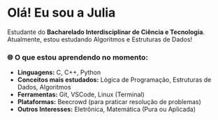 # Olá! Eu sou a Julia

Estudante do **Bacharelado Interdisciplinar de Ciência e Tecnologia**. 
Atualmente, estou estudando Algoritmos e Estruturas de Dados!

### 🌐 O que estou aprendendo no momento:

* **Linguagens:** C, C++, Python
* **Conceitos mais estudados:** Lógica de Programação, Estruturas de Dados, Algoritmos
* **Ferramentas:** Git, VSCode, Linux (Terminal)
* **Plataformas:** Beecrowd (para praticar resolução de problemas)
* **Outros Interesses:** Eletrônica, Matemática (Pura ou Aplicada)
